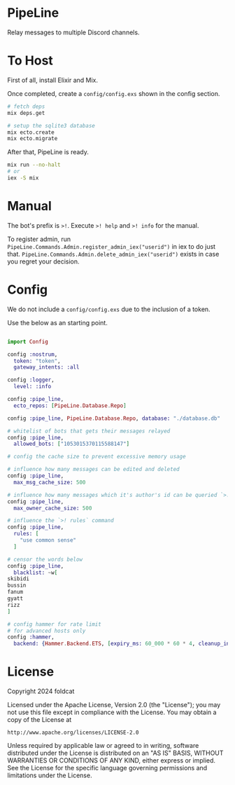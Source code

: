 # PipeLine

Relay messages to multiple Discord channels.

# To Host 

First of all, install Elixir and Mix.

Once completed, create a `config/config.exs` shown in the config section.

```bash
# fetch deps
mix deps.get

# setup the sqlite3 database
mix ecto.create
mix ecto.migrate
```

After that, PipeLine is ready.

```bash 
mix run --no-halt
# or 
iex -S mix
```

# Manual 

The bot's prefix is `>!`. Execute `>! help` and `>! info` for the manual.

To register admin, run `PipeLine.Commands.Admin.register_admin_iex("userid")` in
iex to do just that. `PipeLine.Commands.Admin.delete_admin_iex("userid")` exists
in case you regret your decision.

# Config 

We do not include a `config/config.exs` due to the inclusion of a token.

Use the below as an starting point.

```elixir

import Config

config :nostrum,
  token: "token",
  gateway_intents: :all

config :logger,
  level: :info

config :pipe_line,
  ecto_repos: [PipeLine.Database.Repo]

config :pipe_line, PipeLine.Database.Repo, database: "./database.db"

# whitelist of bots that gets their messages relayed
config :pipe_line,
  allowed_bots: ["1053015370115588147"]

# config the cache size to prevent excessive memory usage  

# influence how many messages can be edited and deleted
config :pipe_line,
  max_msg_cache_size: 500

# influence how many messages which it's author's id can be queried `>! getowner` command
config :pipe_line,
  max_owner_cache_size: 500

# influence the `>! rules` command
config :pipe_line,
  rules: [
    "use common sense"
  ]

# censor the words below
config :pipe_line,
  blacklist: ~w[
skibidi
bussin 
fanum
gyatt
rizz 
]

# config hammer for rate limit
# for advanced hosts only
config :hammer,
  backend: {Hammer.Backend.ETS, [expiry_ms: 60_000 * 60 * 4, cleanup_interval_ms: 60_000 * 10]}
```

# License 

Copyright 2024 foldcat

Licensed under the Apache License, Version 2.0 (the "License");
you may not use this file except in compliance with the License.
You may obtain a copy of the License at

    http://www.apache.org/licenses/LICENSE-2.0

Unless required by applicable law or agreed to in writing, software
distributed under the License is distributed on an "AS IS" BASIS,
WITHOUT WARRANTIES OR CONDITIONS OF ANY KIND, either express or implied.
See the License for the specific language governing permissions and
limitations under the License.
